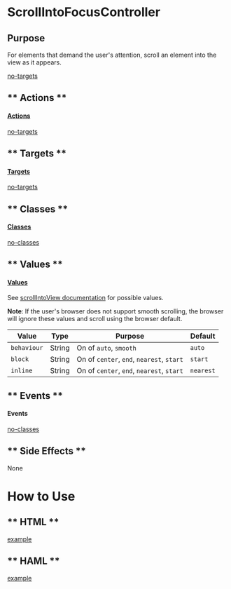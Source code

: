 # ScrollIntoFocusController

## Purpose

For elements that demand the user's attention, scroll an element into the view as it appears.

[no-targets](../_partials/ephemeral.md ':include')

<!-- tabs:start -->

## ** Actions **

#### [Actions](https://stimulus.hotwire.dev/reference/actions)

[no-targets](../_partials/no-actions.md ':include')

## ** Targets **

#### [Targets](https://stimulus.hotwire.dev/reference/targets)

[no-targets](../_partials/no-targets.md ':include')

## ** Classes **

#### [Classes](https://stimulus.hotwire.dev/reference/classes)

[no-classes](../_partials/no-classes.md ':include')

## ** Values **

#### [Values](https://stimulus.hotwire.dev/reference/values)

See [scrollIntoView documentation](https://developer.mozilla.org/en-US/docs/Web/API/Element/scrollIntoView) for possible values.

**Note**: If the user's browser does not support smooth scrolling, the browser will ignore these values and scroll using the browser default. 

| Value | Type | Purpose | Default |
| --- | --- | --- | --- |
| `behaviour` | String | On of `auto`, `smooth` | `auto` |
| `block` | String | On of `center`, `end`, `nearest`, `start` | `start` |
| `inline` | String | On of `center`, `end`, `nearest`, `start` | `nearest` |

## ** Events **

#### Events

[no-classes](../_partials/no-events.md ':include')

## ** Side Effects **

None

<!-- tabs:end -->

# How to Use

<!-- tabs:start -->

## ** HTML **

[example](../examples/scroll_into_focus_controller.html ':include :type=code')

## ** HAML **

[example](../examples/scroll_into_focus_controller.haml ':include :type=code')
<!-- tabs:end -->
